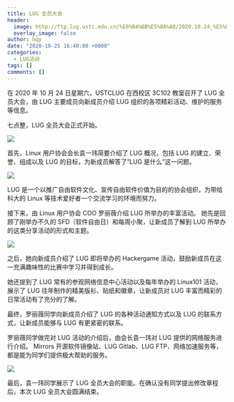 ```yaml
---
title: LUG 全员大会
header:
  image: http://ftp.lug.ustc.edu.cn/%E6%B4%BB%E5%8A%A8/2020.10.24_%E5%85%A8%E5%91%98%E5%A4%A7%E4%BC%9A/Photos/_DSC1426.JPG
  overlay_image: false
author: hqy
date: "2020-10-25 16:40:00 +0800"
categories:
  - LUG活动
tags: []
comments: []
---
```


在 2020 年 10 月 24 日星期六，USTCLUG 在西校区 3C102 教室召开了 LUG 全员大会，由 LUG 主要成员向新成员介绍 LUG 组织的各项精彩活动、维护的服务等信息。

七点整，LUG 全员大会正式开始。

![](http://ftp.lug.ustc.edu.cn/%E6%B4%BB%E5%8A%A8/2020.10.24_%E5%85%A8%E5%91%98%E5%A4%A7%E4%BC%9A/Photos/_DSC1413.JPG)

首先，Linux 用户协会会长袁一玮简要介绍了 LUG 概况，包括 LUG 的建立、荣誉、组成以及 LUG 的目标，为新成员解答了“LUG 是什么”这一问题。

![](http://ftp.lug.ustc.edu.cn/%E6%B4%BB%E5%8A%A8/2020.10.24_%E5%85%A8%E5%91%98%E5%A4%A7%E4%BC%9A/Photos/_DSC1413.JPG)

LUG 是一个以推广自由软件文化、宣传自由软件价值为目的的协会组织，为带给科大的 Linux 等技术爱好者一个交流学习的环境而努力。

接下来，由 Linux 用户协会 COO 罗丽薇介绍 LUG 所举办的丰富活动。
她先是回顾了刚举办不久的 SFD（软件自由日）和每周小聚，让新成员了解到 LUG 所举办的这类分享活动的形式和主题。

![](http://ftp.lug.ustc.edu.cn/%E6%B4%BB%E5%8A%A8/2020.10.24_%E5%85%A8%E5%91%98%E5%A4%A7%E4%BC%9A/Photos/_DSC1430.JPG)

之后，她向新成员介绍了 LUG 即将举办的 Hackergame 活动，鼓励新成员在这一充满趣味性的比赛中学习并得到成长。

她还提到了 LUG 常有的参观网络信息中心活动以及每年举办的 Linux101 活动，展示了 LUG 往年制作的精美版衫、贴纸和徽章，让新成员对 LUG 丰富而精彩的日常活动有了充分的了解。

最终，罗丽薇同学向新成员介绍了 LUG 的各种活动通知方式以及 LUG 的联系方式，让新成员能够与 LUG 有更紧密的联系。

罗丽薇同学做完对 LUG 活动的介绍后，由会长袁一玮对 LUG 提供的网络服务进行介绍。
Mirrors 开源软件镜像站、LUG Gitlab、LUG FTP、网络加速服务等，都是能为同学们提供极大帮助的服务。

![](http://ftp.lug.ustc.edu.cn/%E6%B4%BB%E5%8A%A8/2020.10.24_%E5%85%A8%E5%91%98%E5%A4%A7%E4%BC%9A/Photos/_DSC1440.JPG)

最后，袁一玮同学展示了 LUG 全员大会的职能。在确认没有同学提出修改章程后，本次 LUG 全员大会圆满结束。
